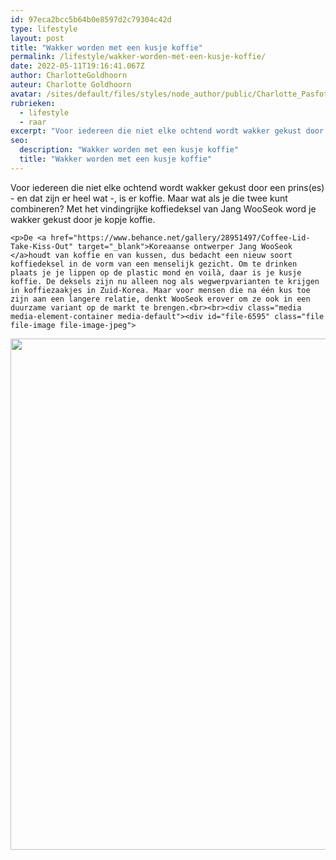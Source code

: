 ```yaml
---
id: 97eca2bcc5b64b0e8597d2c79304c42d
type: lifestyle
layout: post
title: "Wakker worden met een kusje koffie"
permalink: /lifestyle/wakker-worden-met-een-kusje-koffie/
date: 2022-05-11T19:16:41.067Z
author: CharlotteGoldhoorn
auteur: Charlotte Goldhoorn
avatar: /sites/default/files/styles/node_author/public/Charlotte_PasfotoDSC01555%20EXTRA.jpg?itok=Uh1_j08g
rubrieken:
  - lifestyle
  - raar
excerpt: "Voor iedereen die niet elke ochtend wordt wakker gekust door een prins(es) - en dat zijn er heel wat -, is er koffie. Maar wat als je die twee kunt combineren? Met het vindingrijke koffiedeksel van Jang WooSeok word je wakker gekust door je kopje koffie.  "
seo:
  description: "Wakker worden met een kusje koffie"
  title: "Wakker worden met een kusje koffie"
---
```

Voor iedereen die niet elke ochtend wordt wakker gekust door een prins(es) - en dat zijn er heel wat -, is er koffie. Maar wat als je die twee kunt combineren? Met het vindingrijke koffiedeksel van Jang WooSeok word je wakker gekust door je kopje koffie.  

    <p>De <a href="https://www.behance.net/gallery/28951497/Coffee-Lid-Take-Kiss-Out" target="_blank">Koreaanse ontwerper Jang WooSeok </a>houdt van koffie en van kussen, dus bedacht een nieuw soort koffiedeksel in de vorm van een menselijk gezicht. Om te drinken plaats je je lippen op de plastic mond en voilà, daar is je kusje koffie. De deksels zijn nu alleen nog als wegwerpvarianten te krijgen in koffiezaakjes in Zuid-Korea. Maar voor mensen die na één kus toe zijn aan een langere relatie, denkt WooSeok erover om ze ook in een duurzame variant op de markt te brengen.<br><br><div class="media media-element-container media-default"><div id="file-6595" class="file file-image file-image-jpeg">

        
  
  <div class="content">
    <img title="Foto Behance/Jang WooSeok" height="818" width="818" class="media-element file-default" src="/sites/default/files/Koffiekusdeksels.jpg" alt="">  </div>

  
</div>
</div>  
